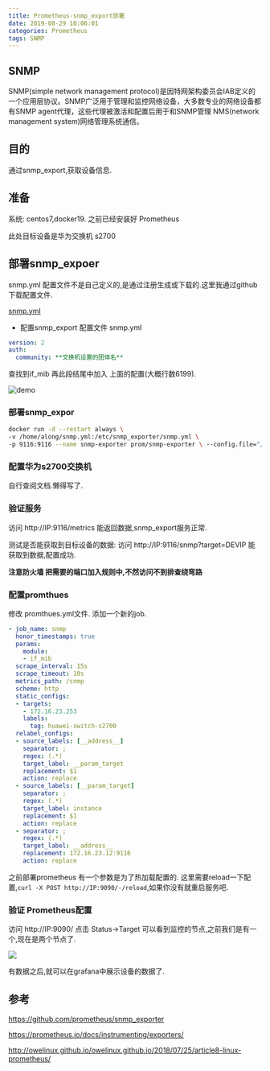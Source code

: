 ```yaml
---
title: Prometheus-snmp_export部署
date: 2019-08-29 10:06:01
categories: Prometheus
tags: SNMP
---
```


## SNMP

SNMP(simple network management protocol)是因特网架构委员会IAB定义的一个应用层协议。SNMP广泛用于管理和监控网络设备，大多数专业的网络设备都有SNMP agent代理，这些代理被激活和配置后用于和SNMP管理 NMS(network management system)网络管理系统通信。

## 目的
通过snmp_export,获取设备信息.

## 准备
系统: centos7,docker19.
之前已经安装好 Prometheus

此处目标设备是华为交换机 s2700

## 部署snmp_expoer
snmp.yml 配置文件不是自己定义的,是通过注册生成或下载的.这里我通过github下载配置文件.

[snmp.yml](https://github.com/prometheus/snmp_exporter/blob/master/snmp.yml)

* 配置snmp_export 配置文件 snmp.yml

```yml
version: 2
auth:
  community: **交换机设置的团体名**
``` 
查找到if_mib 再此段结尾中加入 上面的配置(大概行数6199).

![demo](https://t1.picb.cc/uploads/2019/08/29/gjuSAc.png)

### 部署snmp_expor

```bash
docker run -d --restart always \
-v /home/along/snmp.yml:/etc/snmp_exporter/snmp.yml \
-p 9116:9116 --name snmp-exporter prom/snmp-exporter \ --config.file="/etc/snmp_exporter/snmp.yml"
```

### 配置华为s2700交换机
自行查阅文档.懒得写了.

### 验证服务
访问 http://IP:9116/metrics 能返回数据,snmp_export服务正常.

测试是否能获取到目标设备的数据:
访问 http://IP:9116/snmp?target=DEVIP
能获取到数据,配置成功.

**注意防火墙 把需要的端口加入规则中,不然访问不到排查绕弯路**

### 配置promthues
修改 promthues.yml文件. 添加一个新的job.
```yml
- job_name: snmp
  honor_timestamps: true
  params:
    module:
    - if_mib
  scrape_interval: 15s
  scrape_timeout: 10s
  metrics_path: /snmp
  scheme: http
  static_configs:
  - targets:
    - 172.16.23.253
    labels:
      tag: huawei-switch-s2700
  relabel_configs:
  - source_labels: [__address__]
    separator: ;
    regex: (.*)
    target_label: __param_target
    replacement: $1
    action: replace
  - source_labels: [__param_target]
    separator: ;
    regex: (.*)
    target_label: instance
    replacement: $1
    action: replace
  - separator: ;
    regex: (.*)
    target_label: __address__
    replacement: 172.16.23.12:9116
    action: replace
```

之前部署prometheus 有一个参数是为了热加载配置的.
这里需要reload一下配置,`curl -X POST http://IP:9090/-/reload`,如果你没有就重启服务吧.
 

### 验证 Prometheus配置
访问 http://IP:9090/
点击 Status->Target 可以看到监控的节点,之前我们是有一个,现在是两个节点了.

![](https://t1.picb.cc/uploads/2019/08/29/gjCvPF.png)

有数据之后,就可以在grafana中展示设备的数据了.

## 参考
https://github.com/prometheus/snmp_exporter

https://prometheus.io/docs/instrumenting/exporters/

http://owelinux.github.io/owelinux.github.io/2018/07/25/article8-linux-prometheus/
